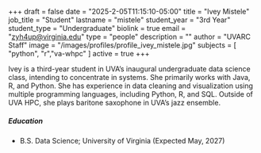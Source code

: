 +++
draft = false
date = "2025-2-05T11:15:10-05:00"
title = "Ivey Mistele"
job_title = "Student"
lastname = "mistele"
student_year = "3rd Year"
student_type = "Undergraduate"
biolink = true
email = "zyh4up@virginia.edu"
type = "people"
description = ""
author = "UVARC Staff"
image = "/images/profiles/profile_ivey_mistele.jpg" 
subjects = [
   "python", "r","va-whpc"
]
active = true
+++


Ivey is a third-year student in UVA’s inaugural undergraduate data science class, intending to concentrate in systems. She primarily works with Java, R, and Python. She has experience in data cleaning and visualization using multiple programming languages, including Python, R, and SQL. Outside of UVA HPC, she plays baritone saxophone in UVA’s jazz ensemble.


##### Education

- B.S. Data Science; University of Virginia (Expected May, 2027)
